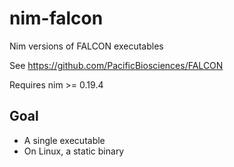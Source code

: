 # nim-falcon
Nim versions of FALCON executables

See https://github.com/PacificBiosciences/FALCON

Requires nim >= 0.19.4

## Goal
* A single executable
* On Linux, a static binary
